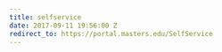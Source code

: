 ```yaml
---
title: selfservice
date: 2017-09-11 19:56:00 Z
redirect_to: https://portal.masters.edu/SelfService
---
```


